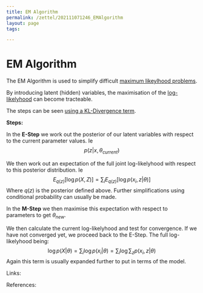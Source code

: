 ```yaml
---
title: EM Algorithm
permalink: /zettel/202111071246_EMAlgorithm
layout: page
tags: 

---
```

# EM Algorithm

The EM Algorithm is used to simplify difficult [maximum likeylhood problems](202111071235_MaximumLikelyhoodEstimation).

By introducing latent (hidden) variables, the maximisation of the [log-likelyhood](202101091603_probabilityLikelyhood) can become tracteable.

The steps can be seen [using a KL-Divergence term](202111251825_EMAlgorithmStepsusingKLDivergence).

**Steps:**

In the **E-Step** we work out the posterior of our latent variables with respect to the current parameter values. Ie
$$
p(z \vert x, \theta_{current})
$$

We then work out an expectation of the full joint log-likelyhood with respect to this posterior distribution. Ie
$$
E_{q(z)} \big[ \log p(X, Z) ] = \sum_i E_{q(z)} \big[ \log p(x_i, z \vert \theta) \big]
$$
Where $q(z)$ is the posterior defined above. Further simplifications using conditional probability can usually be made. 

In the **M-Step** we then maximise this expectation with respect to parameters to get $\theta_{new}$.

We then calculate the current log-likelyhood and test for convergence. If we have not converged yet, we proceed back to the E-Step. The full log-likelyhood being:
$$
\log p(X \vert \theta) = \sum_i \log p(x_i \vert \theta) = \sum_i \log \sum_z p(x_i, z \vert \theta)
$$
Again this term is usually expanded further to put in terms of the model.

Links: 

References: 

